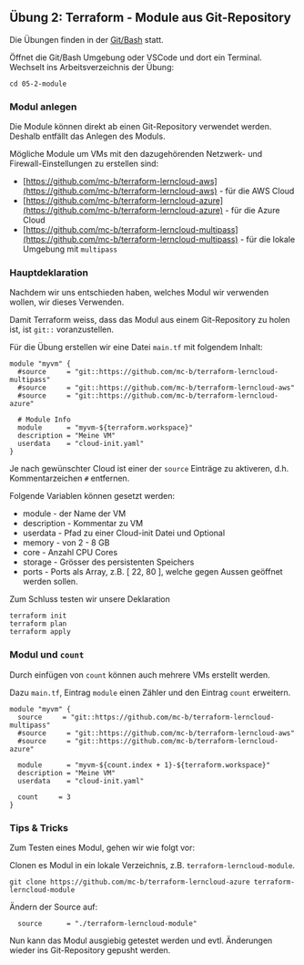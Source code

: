 ## Übung 2: Terraform - Module aus Git-Repository

Die Übungen finden in der [Git/Bash](https://git-scm.com/downloads) statt. 

Öffnet die Git/Bash Umgebung oder VSCode und dort ein Terminal. Wechselt ins Arbeitsverzeichnis der Übung:

    cd 05-2-module

### Modul anlegen

Die Module können direkt ab einen Git-Repository verwendet werden. Deshalb entfällt das Anlegen des Moduls.

Mögliche Module um VMs mit den dazugehörenden Netzwerk- und Firewall-Einstellungen zu erstellen sind:

* [https://github.com/mc-b/terraform-lerncloud-aws](https://github.com/mc-b/terraform-lerncloud-aws) - für die AWS Cloud
* [https://github.com/mc-b/terraform-lerncloud-azure](https://github.com/mc-b/terraform-lerncloud-azure) - für die Azure Cloud
* [https://github.com/mc-b/terraform-lerncloud-multipass](https://github.com/mc-b/terraform-lerncloud-multipass) - für die lokale Umgebung mit `multipass`
 
    
### Hauptdeklaration

Nachdem wir uns entschieden haben, welches Modul wir verwenden wollen, wir dieses Verwenden. 

Damit Terraform weiss, dass das Modul aus einem Git-Repository zu holen ist, ist `git::` voranzustellen.

Für die Übung erstellen wir eine Datei `main.tf` mit folgendem Inhalt:

    module "myvm" {
      #source     = "git::https://github.com/mc-b/terraform-lerncloud-multipass"
      #source     = "git::https://github.com/mc-b/terraform-lerncloud-aws"
      #source     = "git::https://github.com/mc-b/terraform-lerncloud-azure"
    
      # Module Info
      module      = "myvm-${terraform.workspace}"
      description = "Meine VM"
      userdata    = "cloud-init.yaml"
    }
    
Je nach gewünschter Cloud ist einer der `source` Einträge zu aktiveren, d.h. Kommentarzeichen `#` entfernen.    

Folgende Variablen können gesetzt werden:
* module - der Name der VM
* description - Kommentar zu VM
* userdata - Pfad zu einer Cloud-init Datei
und Optional
* memory - von 2 - 8 GB
* core - Anzahl CPU Cores 
* storage - Grösser des persistenten Speichers
* ports - Ports als Array, z.B. [ 22, 80 ], welche gegen Aussen geöffnet werden sollen.

Zum Schluss testen wir unsere Deklaration

    terraform init
    terraform plan
    terraform apply   

### Modul und `count`

Durch einfügen von `count` können auch mehrere VMs erstellt werden.

Dazu `main.tf`, Eintrag `module` einen Zähler und den Eintrag `count` erweitern. 

    
    module "myvm" {
      source     = "git::https://github.com/mc-b/terraform-lerncloud-multipass"
      #source     = "git::https://github.com/mc-b/terraform-lerncloud-aws"
      #source     = "git::https://github.com/mc-b/terraform-lerncloud-azure"
    
      module      = "myvm-${count.index + 1}-${terraform.workspace}"
      description = "Meine VM"
      userdata    = "cloud-init.yaml"
      
      count     = 3
    }

### Tips & Tricks

Zum Testen eines Modul, gehen wir wie folgt vor:

Clonen es Modul in ein lokale Verzeichnis, z.B. `terraform-lerncloud-module`.

    git clone https://github.com/mc-b/terraform-lerncloud-azure terraform-lerncloud-module
    
Ändern der Source auf:    

      source      = "./terraform-lerncloud-module"
      
Nun kann das Modul ausgiebig getestet werden und evtl. Änderungen wieder ins Git-Repository gepusht werden.      


       